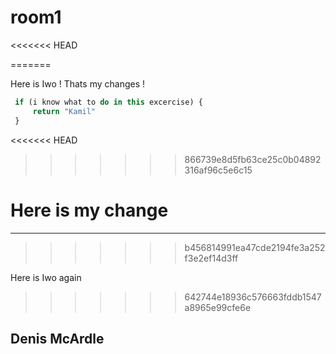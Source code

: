 # room1
<<<<<<< HEAD

=======


Here is Iwo ! Thats my changes !
```javascript
 if (i know what to do in this excercise) {
     return "Kamil"
 }
```
<<<<<<< HEAD
>>>>>>> 866739e8d5fb63ce25c0b04892316af96c5e6c15



Here is my change
=======
---
>>>>>>> b456814991ea47cde2194fe3a252f3e2ef14d3ff

Here is Iwo again
>>>>>>> 642744e18936c576663fddb1547a8965e99cfe6e







## Denis McArdle